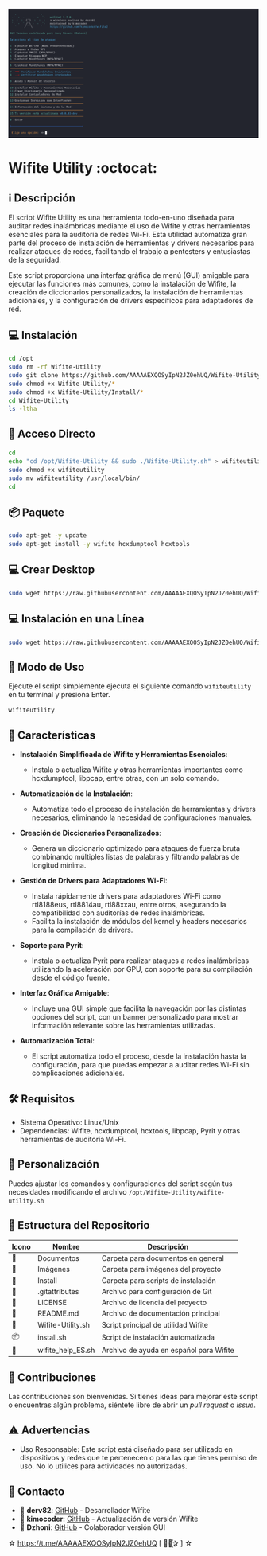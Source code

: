 ﻿![logo](https://github.com/AAAAAEXQOSyIpN2JZ0ehUQ/Wifite-Utility/blob/main/Imagenes/Wifite-Utility.png)

# Wifite Utility :octocat: 
## :information_source: Descripción
El script Wifite Utility es una herramienta todo-en-uno diseñada para auditar 
redes inalámbricas mediante el uso de Wifite y otras herramientas esenciales para 
la auditoría de redes Wi-Fi. Esta utilidad automatiza gran parte del proceso de 
instalación de herramientas y drivers necesarios para realizar ataques de redes, 
facilitando el trabajo a pentesters y entusiastas de la seguridad.

Este script proporciona una interfaz gráfica de menú (GUI) amigable para ejecutar 
las funciones más comunes, como la instalación de Wifite, la creación de 
diccionarios personalizados, la instalación de herramientas adicionales, y la 
configuración de drivers específicos para adaptadores de red.

## :computer: Instalación
```bash
cd /opt
sudo rm -rf Wifite-Utility
sudo git clone https://github.com/AAAAAEXQOSyIpN2JZ0ehUQ/Wifite-Utility.git
sudo chmod +x Wifite-Utility/*
sudo chmod +x Wifite-Utility/Install/* 
cd Wifite-Utility
ls -ltha
```

## :key: Acceso Directo
```bash
cd
echo "cd /opt/Wifite-Utility && sudo ./Wifite-Utility.sh" > wifiteutility
sudo chmod +x wifiteutility
sudo mv wifiteutility /usr/local/bin/
cd
```

## :package: Paquete
```bash
sudo apt-get -y update
sudo apt-get install -y wifite hcxdumptool hcxtools
```

## :computer: Crear Desktop
```bash
sudo wget https://raw.githubusercontent.com/AAAAAEXQOSyIpN2JZ0ehUQ/Wifite-Utility/refs/heads/main/Install/crear_guiwifite_desktop.sh -O - | sudo bash && sudo rm -rf wget-log*
```

## :computer: Instalación en una Línea
```bash
sudo wget https://raw.githubusercontent.com/AAAAAEXQOSyIpN2JZ0ehUQ/Wifite-Utility/main/install.sh -O - | sudo bash
```

## :rocket: Modo de Uso

Ejecute el script simplemente ejecuta el siguiente comando `wifiteutility`  en tu terminal y presiona Enter.

```bash
wifiteutility
```

## :star2: Características 

- **Instalación Simplificada de Wifite y Herramientas Esenciales**:  
  - Instala o actualiza Wifite y otras herramientas importantes como hcxdumptool, libpcap, entre otras, con un solo comando.
  
- **Automatización de la Instalación**:  
  - Automatiza todo el proceso de instalación de herramientas y drivers necesarios, eliminando la necesidad de configuraciones manuales. 
  
- **Creación de Diccionarios Personalizados**:  
  - Genera un diccionario optimizado para ataques de fuerza bruta combinando múltiples listas de palabras y filtrando palabras de longitud mínima.
  
- **Gestión de Drivers para Adaptadores Wi-Fi**:  
  - Instala rápidamente drivers para adaptadores Wi-Fi como rtl8188eus, rtl8814au, rtl88xxau, entre otros, asegurando la compatibilidad con auditorías de redes inalámbricas.
  - Facilita la instalación de módulos del kernel y headers necesarios para la compilación de drivers.
  
- **Soporte para Pyrit**:  
  - Instala o actualiza Pyrit para realizar ataques a redes inalámbricas utilizando la aceleración por GPU, con soporte para su compilación desde el código fuente.
  
- **Interfaz Gráfica Amigable**:  
  - Incluye una GUI simple que facilita la navegación por las distintas opciones del script, con un banner personalizado para mostrar información relevante sobre las herramientas utilizadas.

- **Automatización Total**:  
  - El script automatiza todo el proceso, desde la instalación hasta la configuración, para que puedas empezar a auditar redes Wi-Fi sin complicaciones adicionales.

## :hammer_and_wrench: Requisitos 

- Sistema Operativo: Linux/Unix
- Dependencias: Wifite, hcxdumptool, hcxtools, libpcap, Pyrit y otras herramientas de auditoría Wi-Fi.

## :memo: Personalización

Puedes ajustar los comandos y configuraciones del script según tus necesidades modificando el archivo `/opt/Wifite-Utility/wifite-utility.sh`

## :open_file_folder: Estructura del Repositorio

| Icono            | Nombre              | Descripción                               |
|------------------|---------------------|-------------------------------------------|
| :file_folder:    | Documentos          | Carpeta para documentos en general        |
| :file_folder:    | Imágenes            | Carpeta para imágenes del proyecto        |
| :file_folder:    | Install             | Carpeta para scripts de instalación       |
| :page_facing_up: | .gitattributes      | Archivo para configuración de Git         |
| :page_facing_up: | LICENSE             | Archivo de licencia del proyecto          |
| :book:           | README.md           | Archivo de documentación principal        |
| :page_facing_up: | Wifite-Utility.sh   | Script principal de utilidad Wifite       |
| :package:        | install.sh          | Script de instalación automatizada        |
| :page_facing_up: | wifite_help_ES.sh   | Archivo de ayuda en español para Wifite   |

## :star2: Contribuciones

Las contribuciones son bienvenidas. Si tienes ideas para mejorar este script o encuentras algún problema, siéntete libre de abrir un *pull request* o *issue*.

## :warning: Advertencias

- Uso Responsable: Este script está diseñado para ser utilizado en dispositivos y redes que te pertenecen o para las que tienes permiso de uso. No lo utilices para actividades no autorizadas.

## :email: Contacto 
* :busts_in_silhouette: **derv82**: [GitHub](https://github.com/derv82/wifite) - Desarrollador  Wifite
* :busts_in_silhouette: **kimocoder**: [GitHub](https://github.com/kimocoder/wifite2) - Actualización de versión Wifite
* :busts_in_silhouette: **Dzhoni**: [GitHub](https://github.com/AAAAAEXQOSyIpN2JZ0ehUQ/Wifite-Utility) - Colaborador versión GUI

☆ https://t.me/AAAAAEXQOSyIpN2JZ0ehUQ [  ⃘⃤꙰✰ ] ☆
